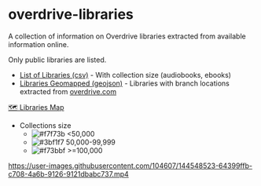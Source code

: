 # overdrive-libraries

A collection of information on Overdrive libraries extracted from available information online.

Only public libraries are listed.

- [List of Libraries (csv)](libraries.csv) - With collection size (audiobooks, ebooks)
- [Libraries Geomapped (geojson)](libraries_branches.geojson) - Libraries with branch locations extracted from [overdrive.com](https://www.overdrive.com/libraries)

[🗺️ Libraries Map](https://ping.github.io/overdrive-libraries/)

- Collections size
  - ![#f7f73b](https://user-images.githubusercontent.com/104607/188298453-d59695af-69e1-4620-97a4-24afa539fa2f.png) <50,000
  - ![#3bf1f7](https://user-images.githubusercontent.com/104607/188298469-1c9075d0-6a64-4678-a531-7fef88a0d061.png) 50,000-99,999
  - ![#f73bbf](https://user-images.githubusercontent.com/104607/188298476-8ddcc936-022a-4bbf-bdcc-2c24e96652d0.png) >=100,000

https://user-images.githubusercontent.com/104607/144548523-64399ffb-c708-4a6b-9126-9121dbabc737.mp4
